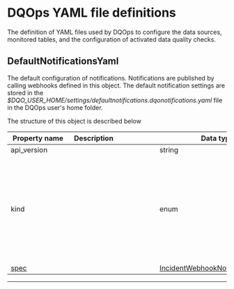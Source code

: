 # DQOps YAML file definitions
The definition of YAML files used by DQOps to configure the data sources, monitored tables, and the configuration of activated data quality checks.


## DefaultNotificationsYaml
The default configuration of notifications. Notifications are published by calling webhooks defined in this object.
 The default notification settings are stored in the *$DQO_USER_HOME/settings/defaultnotifications.dqonotifications.yaml* file in the DQOps user&#x27;s home folder.









The structure of this object is described below

|&nbsp;Property&nbsp;name&nbsp;|&nbsp;Description&nbsp;&nbsp;&nbsp;&nbsp;&nbsp;&nbsp;&nbsp;&nbsp;&nbsp;&nbsp;&nbsp;&nbsp;&nbsp;&nbsp;&nbsp;&nbsp;&nbsp;&nbsp;&nbsp;&nbsp;&nbsp;|&nbsp;Data&nbsp;type&nbsp;|&nbsp;Enum&nbsp;values&nbsp;|&nbsp;Default&nbsp;value&nbsp;|&nbsp;Sample&nbsp;values&nbsp;|
|---------------|---------------------------------|-----------|-------------|---------------|---------------|
|api_version||string| | | |
|kind||enum|source<br/>table<br/>sensor<br/>provider_sensor<br/>rule<br/>check<br/>settings<br/>file_index<br/>dashboards<br/>default_schedules<br/>default_checks<br/>default_notifications<br/>| | |
|[spec](./ConnectionYaml.md#IncidentWebhookNotificationsSpec)||[IncidentWebhookNotificationsSpec](./ConnectionYaml.md#IncidentWebhookNotificationsSpec)| | | |









___


